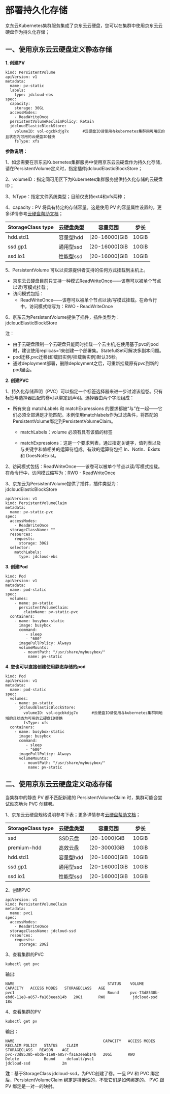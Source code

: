 
# 部署持久化存储

京东云Kubernetes集群服务集成了京东云云硬盘，您可以在集群中使用京东云云硬盘作为持久化存储；  

## 一、使用京东云云硬盘定义静态存储
    
**1. 创建PV**

```
kind: PersistentVolume
apiVersion: v1
metadata:
  name: pv-static
  labels:
    type: jdcloud-ebs
spec:
  capacity:
    storage: 30Gi
  accessModes:
    - ReadWriteOnce
  persistentVolumeReclaimPolicy: Retain
  jdcloudElasticBlockStore:
    volumeID: vol-ogcbkdjg7x      #云硬盘ID请使用与kubernetes集群同可用区的且状态为可用的云硬盘ID替换
    fsType: xfs
```     

**参数说明：**

1、如您需要在京东云Kubernetes集群服务中使用京东云云硬盘作为持久化存储，请在PersistentVolume定义时，指定插件jdcloudElasticBlockStore；  

2、volumeID：指定同可用区下为Kubernetes集群服务提供持久化存储的云硬盘ID；  

3、fsType：指定文件系统类型；目前仅支持ext4和xfs两种；  

4、capacity：PV 将具有特定的存储容量。这是使用 PV 的容量属性设置的。更多详情参考[云硬盘帮助文档](https://docs.jdcloud.com/cn/cloud-disk-service/features)；

|StorageClass type | 云硬盘类型   |容量范围  |步长|
| ------ | ------ | ------ |------ |
|hdd.std1	|容量型hdd | [20-16000]GiB  |10GiB|
|ssd.gp1	|通用型ssd | [20-16000]GiB  |10GiB|
|ssd.io1	|性能型ssd | [20-16000]GiB  |10GiB|

5、PersistentVolume 可以以资源提供者支持的任何方式挂载到主机上。  
  - 京东云云硬盘目前只支持一种模式ReadWriteOnce——该卷可以被单个节点以读/写模式挂载；  
  - 访问模式包括：  
    - ReadWriteOnce——该卷可以被单个节点以读/写模式挂载。在命令行中，访问模式缩写为：RWO - ReadWriteOnce

6、京东云为PersistentVolume提供了插件，插件类型为：jdcloudElasticBlockStore  

注：  
- 由于云硬盘限制一个云硬盘只能同时挂载一个云主机,在使用基于pvc的pod时，建议使用replicas=1来创建一个部署集。StatefulSet可解决多副本问题。  
- pod迁移,pvc迁移(卸载旧实例/挂载新实例)默认35秒。  
- 通过deployment部署，删除deployment之后，可重新挂载原有pvc到新的pod里面。  

**2. 创建PVC**  

1、持久化存储声明（PVC）可以指定一个标签选择器来进一步过滤该组卷。只有标签与选择器匹配的卷可以绑定到声明。选择器由两个字段组成：

  - 所有来自 matchLabels 和 matchExpressions 的要求都被“与”在一起——它们必须全部满足才能匹配。本例使用matchlabels作为过滤条件，将匹配的PersistentVolume绑定到PersistentVolumeClaim。

    - matchLabels：volume 必须有具有该值的标签

    - matchExpressions：这是一个要求列表，通过指定关键字，值列表以及与关键字和值相关的运算符组成。有效的运算符包括 In、NotIn、Exists 和 DoesNotExist。  

2、访问模式包括：ReadWriteOnce——该卷可以被单个节点以读/写模式挂载。在命令行中，访问模式缩写为：RWO - ReadWriteOnce  

3、京东云为PersistentVolume提供了插件，插件类型为：jdcloudElasticBlockStore  
  

```
apiVersion: v1
kind: PersistentVolumeClaim
metadata:
  name: pv-static-pvc
spec:
  accessModes:
    - ReadWriteOnce
  storageClassName: ""
  resources:
    requests:
      storage: 30Gi
  selector:
    matchLabels:
      type: jdcloud-ebs
```

**3. 创建Pod**

```
kind: Pod
apiVersion: v1
metadata:
  name: pod-static
spec:
  volumes:
    - name: pv-static
      persistentVolumeClaim:
        claimName: pv-static-pvc
  containers:
    - name: busybox-static
      image: busybox
      command:
         - sleep
         - "600"
      imagePullPolicy: Always
      volumeMounts:
        - mountPath: "/usr/share/mybusybox/"
          name: pv-static
```

**4. 您也可以直接创建使用静态存储的pod**

```
kind: Pod
apiVersion: v1
metadata:
  name: pod-static
spec:
  volumes:
    - name: pv-static
      jdcloudElasticBlockStore:
        volumeID: vol-ogcbkdjg7x      #云硬盘ID请使用与kubernetes集群同地域的且状态为可用的云硬盘ID替换
        fsType: xfs
  containers:
    - name: busybox-static
      image: busybox
      command:
         - sleep
         - "600"
      imagePullPolicy: Always
      volumeMounts:
        - mountPath: "/usr/share/mybusybox/"
          name: pv-static
```

## 二、使用京东云云硬盘定义动态存储

当集群中的静态 PV 都不匹配新建的 PersistentVolumeClaim 时，集群可能会尝试动态地为 PVC 创建卷。

1、京东云云硬盘规格说明参考下表；更多详情参考[云硬盘帮助文档](https://docs.jdcloud.com/cn/cloud-disk-service/features)；

|StorageClass type | 云硬盘类型   |容量范围  |步长|
| ------ | ------ | ------ |------ |
|	ssd|SSD云盘  | [20-1000]GiB  |10GiB |
|premium-hdd	|高效云盘 | [20-3000]GiB  |10GiB|
|hdd.std1	|容量型hdd | [20-16000]GiB  |10GiB|
|ssd.gp1	|通用型ssd | [20-16000]GiB  |10GiB|
|ssd.io1	|性能型ssd | [20-16000]GiB  |10GiB| 

2、创建PVC

```
apiVersion: v1
kind: PersistentVolumeClaim
metadata:
  name: pvc1
spec:
  accessModes:
    - ReadWriteOnce
  storageClassName: jdcloud-ssd
  resources:
    requests:
      storage: 20Gi
```  

3、查看集群的PVC  

`kubectl get pvc`  

输出:  

```
NAME                                         STATUS    VOLUME                                     CAPACITY   ACCESS MODES   STORAGECLASS   AGE
pvc1                                         Bound     pvc-73d8538b-ebd6-11e8-a857-fa163eeab14b   20Gi       RWO            jdcloud-ssd    18s
```  

4、查看集群的PV  

`kubectl get pv`  

输出：  

```
NAME                                       CAPACITY   ACCESS MODES   RECLAIM POLICY   STATUS    CLAIM                                                STORAGECLASS   REASON    AGE
pvc-73d8538b-ebd6-11e8-a857-fa163eeab14b   20Gi       RWO            Delete           Bound     default/pvc1                                         jdcloud-ssd              2m
```  

**注**：基于StorageClass jdcloud-ssd，为PVC创建了卷。一旦 PV 和 PVC 绑定后，PersistentVolumeClaim 绑定是排他性的，不管它们是如何绑定的。 PVC 跟 PV 绑定是一对一的映射。

 
